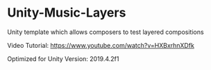 # Unity-Music-Layers
Unity template which allows composers to test layered compositions

Video Tutorial:
https://www.youtube.com/watch?v=HXBxrhnXDfk

Optimized for Unity Version:
2019.4.2f1
